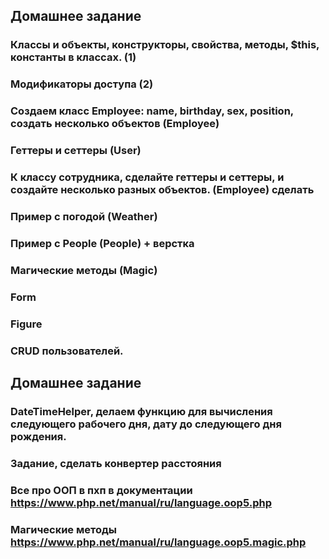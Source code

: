 ## Домашнее задание
### Классы и объекты, конструкторы, свойства, методы, $this, константы в классах. (1)
### Модификаторы доступа (2)
### Создаем класс Employee: name, birthday, sex, position, создать несколько объектов (Employee)
### Геттеры и сеттеры (User)
### К классу сотрудника, сделайте геттеры и сеттеры, и создайте несколько разных объектов. (Employee) сделать
### Пример с погодой (Weather)
### Пример с People (People) + верстка
### Магические методы (Magic)
### Form

### Figure
### CRUD пользователей.

## Домашнее задание 
### DateTimeHelper, делаем функцию для вычисления следующего рабочего дня, дату до следующего дня рождения.


### Задание, сделать конвертер расстояния 

### Все про ООП в пхп в документации https://www.php.net/manual/ru/language.oop5.php
### Магические методы https://www.php.net/manual/ru/language.oop5.magic.php
